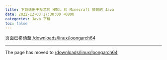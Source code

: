```yaml
---
title: 下载适用于龙芯的 HMCL 和 Minecraft 依赖的 Java
date: 2022-12-03 17:30:00 +0800
categories: Java 下载
toc: false
---
```


页面已移动至 [/downloads/linux/loongarch64](/downloads/linux/loongarch64.html)

---

The page has moved to [/downloads/linux/loongarch64](/downloads/linux/loongarch64.html)

<script>
    /* 等待 5 秒. */
    setTimeout(function() {
        window.location.href = "{{ '/downloads/linux/loongarch64.html' | relative_url  }}";
    }, 5000);
</script>
